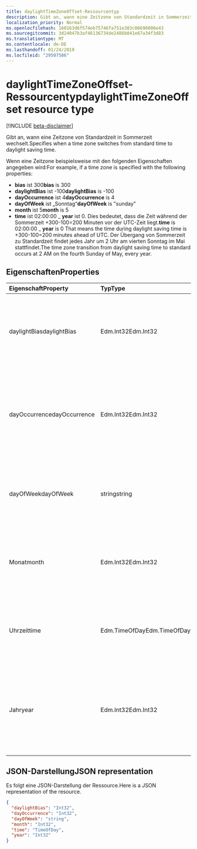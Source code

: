 ```yaml
---
title: daylightTimeZoneOffset-Ressourcentyp
description: Gibt an, wann eine Zeitzone von Standardzeit in Sommerzeit wechselt.
localization_priority: Normal
ms.openlocfilehash: 160163d6f574eb75746fa751e383c06696006e43
ms.sourcegitcommit: 3d24047b3af46136734de2486b041e67a34f3d83
ms.translationtype: MT
ms.contentlocale: de-DE
ms.lasthandoff: 01/24/2019
ms.locfileid: "29507586"
---
```

# <a name="daylighttimezoneoffset-resource-type"></a><span data-ttu-id="f7426-103">daylightTimeZoneOffset-Ressourcentyp</span><span class="sxs-lookup"><span data-stu-id="f7426-103">daylightTimeZoneOffset resource type</span></span>

[!INCLUDE [beta-disclaimer](../../includes/beta-disclaimer.md)]

<span data-ttu-id="f7426-104">Gibt an, wann eine Zeitzone von Standardzeit in Sommerzeit wechselt.</span><span class="sxs-lookup"><span data-stu-id="f7426-104">Specifies when a time zone switches from standard time to daylight saving time.</span></span>

<span data-ttu-id="f7426-105">Wenn eine Zeitzone beispielsweise mit den folgenden Eigenschaften angegeben wird:</span><span class="sxs-lookup"><span data-stu-id="f7426-105">For example, if a time zone is specified with the following properties:</span></span>

- <span data-ttu-id="f7426-106">**bias** ist 300</span><span class="sxs-lookup"><span data-stu-id="f7426-106">**bias** is 300</span></span>
- <span data-ttu-id="f7426-107">**daylightBias** ist -100</span><span class="sxs-lookup"><span data-stu-id="f7426-107">**daylightBias** is -100</span></span>
- <span data-ttu-id="f7426-108">**dayOccurrence** ist 4</span><span class="sxs-lookup"><span data-stu-id="f7426-108">**dayOccurrence** is 4</span></span>
- <span data-ttu-id="f7426-109">**dayOfWeek** ist „Sonntag“</span><span class="sxs-lookup"><span data-stu-id="f7426-109">**dayOfWeek** is "sunday"</span></span>
- <span data-ttu-id="f7426-110">**month** ist 5</span><span class="sxs-lookup"><span data-stu-id="f7426-110">**month** is 5</span></span>
- <span data-ttu-id="f7426-111">**time** ist  02:00:00 _ **year** ist 0. Dies bedeutet, dass die Zeit während der Sommerzeit +300-100=200 Minuten vor der UTC-Zeit liegt.</span><span class="sxs-lookup"><span data-stu-id="f7426-111">**time** is 02:00:00 _ **year** is 0 That means the time during daylight saving time is +300-100=200 minutes ahead of UTC.</span></span> <span data-ttu-id="f7426-112">Der Übergang von Sommerzeit zu Standardzeit findet jedes Jahr um 2 Uhr am vierten Sonntag im Mai stattfindet.</span><span class="sxs-lookup"><span data-stu-id="f7426-112">The time zone transition from daylight saving time to standard occurs at 2 AM on the fourth Sunday of May, every year.</span></span>


## <a name="properties"></a><span data-ttu-id="f7426-113">Eigenschaften</span><span class="sxs-lookup"><span data-stu-id="f7426-113">Properties</span></span>
| <span data-ttu-id="f7426-114">Eigenschaft</span><span class="sxs-lookup"><span data-stu-id="f7426-114">Property</span></span>     | <span data-ttu-id="f7426-115">Typ</span><span class="sxs-lookup"><span data-stu-id="f7426-115">Type</span></span>   |<span data-ttu-id="f7426-116">Beschreibung</span><span class="sxs-lookup"><span data-stu-id="f7426-116">Description</span></span>|
|:---------------|:--------|:----------|
| <span data-ttu-id="f7426-117">daylightBias</span><span class="sxs-lookup"><span data-stu-id="f7426-117">daylightBias</span></span> | <span data-ttu-id="f7426-118">Edm.Int32</span><span class="sxs-lookup"><span data-stu-id="f7426-118">Edm.Int32</span></span> | <span data-ttu-id="f7426-119">Der Zeitversatz der Sommerzeit von der Koordinierten Weltzeit (UTC).</span><span class="sxs-lookup"><span data-stu-id="f7426-119">The time offset from Coordinated Universal Time (UTC) for daylight saving time.</span></span> <span data-ttu-id="f7426-120">Dieser Wert wird in Minuten angegeben.</span><span class="sxs-lookup"><span data-stu-id="f7426-120">This value is in minutes.</span></span>  |
| <span data-ttu-id="f7426-121">dayOccurrence</span><span class="sxs-lookup"><span data-stu-id="f7426-121">dayOccurrence</span></span> | <span data-ttu-id="f7426-122">Edm.Int32</span><span class="sxs-lookup"><span data-stu-id="f7426-122">Edm.Int32</span></span> | <span data-ttu-id="f7426-123">Stellt das n-te Vorkommen des Wochentags dar, an dem der Übergang von Standardzeit zu Sommerzeit erfolgt.</span><span class="sxs-lookup"><span data-stu-id="f7426-123">Represents the nth occurrence of the day of week that the transition from standard time to daylight saving time occurs.</span></span> |
| <span data-ttu-id="f7426-124">dayOfWeek</span><span class="sxs-lookup"><span data-stu-id="f7426-124">dayOfWeek</span></span> | <span data-ttu-id="f7426-125">string</span><span class="sxs-lookup"><span data-stu-id="f7426-125">string</span></span> | <span data-ttu-id="f7426-126">Stellt den Wochentag dar, an dem der Übergang von Standardzeit zu Sommerzeit erfolgt.</span><span class="sxs-lookup"><span data-stu-id="f7426-126">Represents the day of the week when the transition from standard time to daylight saving time occurs.</span></span> |
| <span data-ttu-id="f7426-127">Monat</span><span class="sxs-lookup"><span data-stu-id="f7426-127">month</span></span> | <span data-ttu-id="f7426-128">Edm.Int32</span><span class="sxs-lookup"><span data-stu-id="f7426-128">Edm.Int32</span></span> | <span data-ttu-id="f7426-129">Stellt den Monat dar, in dem der Übergang von Standardzeit zu Sommerzeit erfolgt.</span><span class="sxs-lookup"><span data-stu-id="f7426-129">Represents the month of the year when the transition from standard time to daylight saving time occurs.</span></span> |
| <span data-ttu-id="f7426-130">Uhrzeit</span><span class="sxs-lookup"><span data-stu-id="f7426-130">time</span></span> | <span data-ttu-id="f7426-131">Edm.TimeOfDay</span><span class="sxs-lookup"><span data-stu-id="f7426-131">Edm.TimeOfDay</span></span> | <span data-ttu-id="f7426-132">Stellt die Uhrzeit dar, zu der der Übergang von Standardzeit zu Sommerzeit erfolgt.</span><span class="sxs-lookup"><span data-stu-id="f7426-132">Represents the time of day when the transition from standard time to daylight saving time occurs.</span></span> |
| <span data-ttu-id="f7426-133">Jahr</span><span class="sxs-lookup"><span data-stu-id="f7426-133">year</span></span> | <span data-ttu-id="f7426-134">Edm.Int32</span><span class="sxs-lookup"><span data-stu-id="f7426-134">Edm.Int32</span></span> | <span data-ttu-id="f7426-135">Stellt dar, wie häufig der Wechsel von Standardzeit zu Sommerzeit in einem Jahr erfolgt.</span><span class="sxs-lookup"><span data-stu-id="f7426-135">Represents how frequently in terms of years the change from standard time to daylight saving time occurs.</span></span> <span data-ttu-id="f7426-136">Der Wert 0 bedeutet z. B. jedes Jahr.</span><span class="sxs-lookup"><span data-stu-id="f7426-136">For example, a value of 0 means every year.</span></span>|


## <a name="json-representation"></a><span data-ttu-id="f7426-137">JSON-Darstellung</span><span class="sxs-lookup"><span data-stu-id="f7426-137">JSON representation</span></span>

<span data-ttu-id="f7426-138">Es folgt eine JSON-Darstellung der Ressource.</span><span class="sxs-lookup"><span data-stu-id="f7426-138">Here is a JSON representation of the resource.</span></span>

<!-- {
  "blockType": "resource",
  "optionalProperties": [

  ],
  "@odata.type": "microsoft.graph.daylightTimeZoneOffset"
}-->

```json
{
  "daylightBias": "Int32",
  "dayOccurrence": "Int32",
  "dayOfWeek": "string",
  "month": "Int32",
  "time": "TimeOfDay",
  "year": "Int32"
}

```

<!-- uuid: 8fcb5dbc-d5aa-4681-8e31-b001d5168d79
2015-10-25 14:57:30 UTC -->
<!--
{
  "type": "#page.annotation",
  "description": "daylightTimeZoneOffset resource",
  "keywords": "",
  "section": "documentation",
  "tocPath": "",
  "suppressions": [
    "Error: /api-reference/beta/resources/daylighttimezoneoffset.md:\r\n      Exception processing links.\r\n    System.ArgumentException: Link Definition was null. Link text: !INCLUDE [beta-disclaimer](../../includes/beta-disclaimer.md)\r\n      at ApiDoctor.Validation.DocFile.get_LinkDestinations()\r\n      at ApiDoctor.Validation.DocSet.ValidateLinks(Boolean includeWarnings, String[] relativePathForFiles, IssueLogger issues, Boolean requireFilenameCaseMatch, Boolean printOrphanedFiles)"
  ]
}
-->
